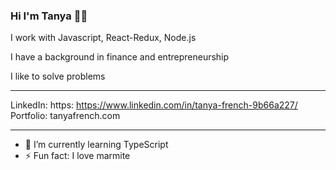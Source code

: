 ### Hi I'm Tanya 👋🏽

I work with Javascript, React-Redux, Node.js

I have a background in finance and entrepreneurship

I like to solve problems

---

LinkedIn: https: https://www.linkedin.com/in/tanya-french-9b66a227/
Portfolio: tanyafrench.com

---

- 🌱 I’m currently learning TypeScript
- ⚡ Fun fact: I love marmite


<!--
**Trenchwise/Trenchwise** is a ✨ _special_ ✨ repository because its `README.md` (this file) appears on your GitHub profile.


-->
